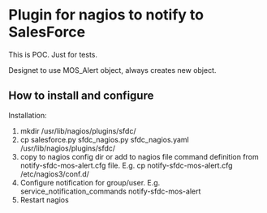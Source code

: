 #  Plugin for nagios  to notify to  SalesForce

This is POC.
Just for tests.

Designet to use MOS_Alert object, always creates new object.


## How to install and configure

Installation:

1. mkdir /usr/lib/nagios/plugins/sfdc/
2. cp salesforce.py sfdc_nagios.py sfdc_nagios.yaml /usr/lib/nagios/plugins/sfdc/
3. copy to nagios config dir or add to nagios file command definition from notify-sfdc-mos-alert.cfg file. E.g. cp notify-sfdc-mos-alert.cfg /etc/nagios3/conf.d/
4. Configure notification for group/user. E.g. service_notification_commands  notify-sfdc-mos-alert
5. Restart nagios


